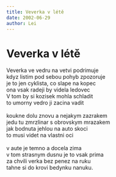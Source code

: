```yaml
---
title: Veverka v létě
date: 2002-06-29
author: Lei
---
```


# Veverka v létě

Veverka ve vedru na vetvi podrimuje<br />
kdyz listim pod sebou pohyb zpozoruje<br />
je to jen cyklista, co slape na kopec<br />
ona vsak radeji by videla ledovec<br />
V tom by si kozisek mohla schladit<br />
to umorny vedro ji zacina vadit<br />
<br />
koukne dolu znovu a nejakym zazrakem<br />
jedu tu zmrzlinar s obrovskym mrazakem<br />
jak bodnuta jehlou na auto skoci<br />
to musi videt na vlastni oci<br />
<br />
v aute je temno a docela zima<br />
v tom strasnym dusnu je to vsak prima<br />
za chvili verka bez penez na ruku<br />
tahne si do krovi bedynku nanuku.
